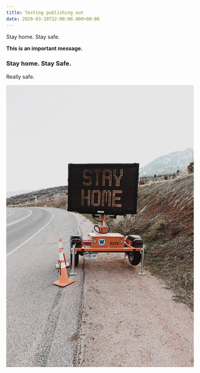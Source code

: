 ```yaml
---
title: Testing publishing out
date: 2020-03-28T22:00:00.000+00:00
---
```


Stay home. Stay safe.

**This is an important message.**

### Stay home. Stay Safe.

Really safe.

![](/../../uploads/logan-weaver-MoQW0FhWPEk-unsplash.jpg)
